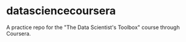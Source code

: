 # datasciencecoursera
A practice repo for the "The Data Scientist's Toolbox" course through Coursera. 

